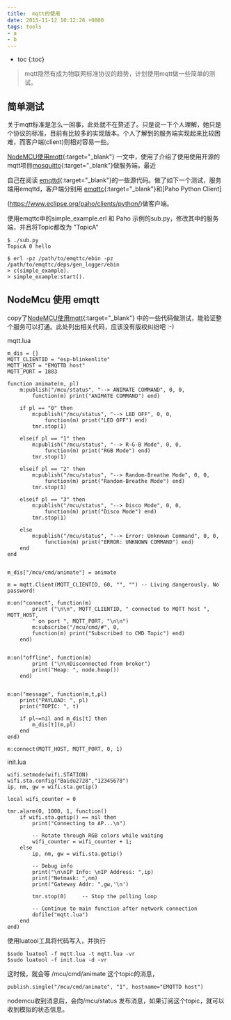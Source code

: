 ```yaml
---
title:  mqtt的使用
date: 2015-11-12 10:12:28 +0800
tags: tools
- a
- b
---
```


* toc
{:toc}

> mqtt隐然有成为物联网标准协议的趋势，计划使用mqtt做一些简单的测试。

## 简单测试

关于mqtt标准是怎么一回事，此处就不在赘述了。只是说一下个人理解，她只是个协议的标准，目前有比较多的实现版本。个人了解到的服务端实现起来比较困难，而客户端(client)则相对容易一些。

[NodeMCU使用mqtt](http://www.allaboutcircuits.com/projects/introduction-to-the-mqtt-protocol-on-nodemcu/){:target="_blank"} 一文中，使用了介绍了使用使用开源的mqtt项目[mosquitto](http://mosquitto.org/){:target="_blank"}做服务端，最近

自己在阅读 [emqttd](https://github.com/emqtt/emqttd){:target="_blank"}的一些源代码。做了如下一个测试，服务端用emqttd，客户端分别用 [emqttc](https://github.com/emqtt/emqttc){:target="_blank"}和[Paho Python Client]

(https://www.eclipse.org/paho/clients/python/)做客户端。

使用emqttc中的simple_example.erl 和 Paho 示例的sub.py，修改其中的服务端，并且将Topic都改为 "TopicA"

    $ ./sub.py
    TopicA 0 hello

    $ erl -pz /path/to/emqttc/ebin -pz /path/to/emqttc/deps/gen_logger/ebin
    > c(simple_example).
    > simple_example:start().

## NodeMcu 使用 emqtt

copy了[NodeMCU使用mqtt](http://www.allaboutcircuits.com/projects/introduction-to-the-mqtt-protocol-on-nodemcu/){:target="_blank"} 中的一些代码做测试，能验证整个服务可以打通。此处列出相关代码，应该没有版权纠纷吧 :-) 

mqtt.lua

    m_dis = {}
    MQTT_CLIENTID = "esp-blinkenlite"
    MQTT_HOST = "EMQTTD host"
    MQTT_PORT = 1883

    function animate(m, pl)
        m:publish("/mcu/status", "--> ANIMATE COMMAND", 0, 0,
            function(m) print("ANIMATE COMMAND") end)
    
        if pl == "0" then
            m:publish("/mcu/status", "--> LED OFF", 0, 0,
                function(m) print("LED OFF") end)
            tmr.stop(1)

        elseif pl == "1" then
            m:publish("/mcu/status", "--> R-G-B Mode", 0, 0,
                function(m) print("RGB Mode") end)
            tmr.stop(1)
        
        elseif pl == "2" then
            m:publish("/mcu/status", "--> Random-Breathe Mode", 0, 0,
                function(m) print("Random-Breathe Mode") end)    
            tmr.stop(1)
        
        elseif pl == "3" then
            m:publish("/mcu/status", "--> Disco Mode", 0, 0,
                function(m) print("Disco Mode") end) 
            tmr.stop(1)
        
        else
            m:publish("/mcu/status", "--> Error: Unknown Command", 0, 0,
                function(m) print("ERROR: UNKNOWN COMMAND") end)
        end
    end


    m_dis["/mcu/cmd/animate"] = animate

    m = mqtt.Client(MQTT_CLIENTID, 60, "", "") -- Living dangerously. No password!

    m:on("connect", function(m) 
            print ("\n\n", MQTT_CLIENTID, " connected to MQTT host ", MQTT_HOST,
            " on port ", MQTT_PORT, "\n\n")
            m:subscribe("/mcu/cmd/#", 0,
            function(m) print("Subscribed to CMD Topic") end)
        end)


    m:on("offline", function(m)
            print ("\n\nDisconnected from broker")
            print("Heap: ", node.heap())
        end)


    m:on("message", function(m,t,pl)
        print("PAYLOAD: ", pl)
        print("TOPIC: ", t)
    
        if pl~=nil and m_dis[t] then
            m_dis[t](m,pl)
        end
    end)

    m:connect(MQTT_HOST, MQTT_PORT, 0, 1)


init.lua


    wifi.setmode(wifi.STATION)
    wifi.sta.config("Baidu2728","12345678")
    ip, nm, gw = wifi.sta.getip()

    local wifi_counter = 0

    tmr.alarm(0, 1000, 1, function()
        if wifi.sta.getip() == nil then
            print("Connecting to AP...\n")

            -- Rotate through RGB colors while waiting
            wifi_counter = wifi_counter + 1;
        else
            ip, nm, gw = wifi.sta.getip()
    
            -- Debug info
            print("\n\nIP Info: \nIP Address: ",ip)
            print("Netmask: ",nm)
            print("Gateway Addr: ",gw,'\n')

            tmr.stop(0)     -- Stop the polling loop

            -- Continue to main function after network connection
            dofile("mqtt.lua")
        end
    end)


使用luatool工具将代码写入，并执行

    $sudo luatool -f mqtt.lua -t mqtt.lua -vr
    $sudo luatool -f init.lua -d -vr

这时候，就会等 /mcu/cmd/animate 这个topic的消息，

    publish.single("/mcu/cmd/animate", "1", hostname="EMQTTD host")

nodemcu收到消息后，会向/mcu/status 发布消息，如果订阅这个topic，就可以收到模拟的状态信息。




